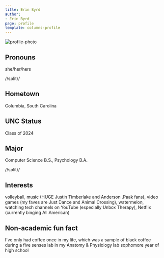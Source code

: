```yaml
---
title: Erin Byrd
author:
- Erin Byrd
page: profile
template: columns-profile
---
```


![profile-photo](../../../static/profile-photos/ebbyrd.jpg)

## Pronouns
she/her/hers

//split//

## Hometown
Columbia, South Carolina

## UNC Status
Class of 2024

## Major
Computer Science B.S., Psychology B.A.

//split//

## Interests
volleyball, music (HUGE Justin Timberlake and Anderson .Paak fans), video games (my faves are Just Dance and Animal Crossing), watermelon, watching tech channels on YouTube (especially Unbox Therapy), Netflix (currently binging All American)

## Non-academic fun fact
I've only had coffee once in my life, which was a sample of black coffee during a five senses lab in my Anatomy & Physiology lab sophomore year of high school